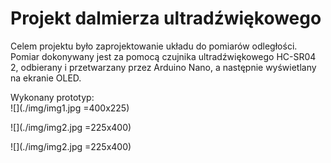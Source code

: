 # Projekt dalmierza ultradźwiękowego  

Celem projektu było zaprojektowanie układu do pomiarów odległości. Pomiar dokonywany jest za pomocą czujnika ultradźwiękowego HC-SR04 2, odbierany i przetwarzany przez Arduino Nano, a następnie wyświetlany na ekranie OLED.  
  
  
Wykonany prototyp:  
![](./img/img1.jpg =400x225)  
  
![](./img/img2.jpg =225x400)  
  
![](./img/img2.jpg =225x400)  